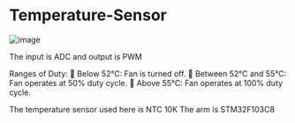 # Temperature-Sensor
![image](https://github.com/3bdallaaa/Temperature-Sensor/assets/118936824/8d7bfd24-13a3-42e1-9b45-21833b9fc903)

The input is ADC and output is PWM

Ranges of Duty:
 Below 52°C: Fan is turned off.
 Between 52°C and 55°C: Fan operates at 50% duty cycle.
 Above 55°C: Fan operates at 100% duty cycle.

The temperature sensor used here is NTC 10K
The arm is STM32F103C8
